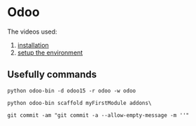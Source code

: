 # Odoo

The videos used:

1. [installation](https://youtu.be/eD12tbz6BC4)
2. [setup the environment](https://youtu.be/LS8tdWoiOQQ)

## Usefully commands

`python odoo-bin -d odoo15 -r odoo -w odoo`

`python odoo-bin scaffold myFirstModule addons\`

`git commit -am "git commit -a --allow-empty-message -m ''"`
